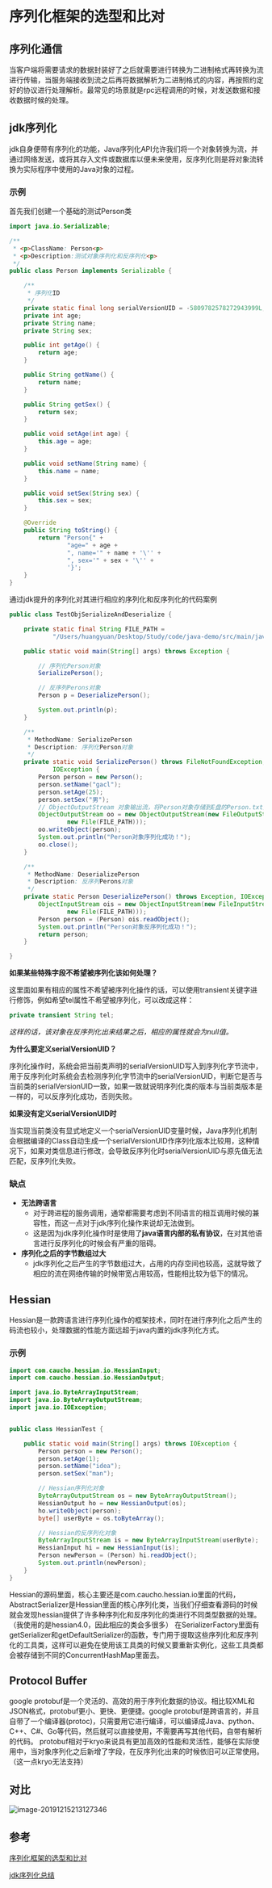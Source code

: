 # 序列化框架的选型和比对



## 序列化通信

当客户端将需要请求的数据封装好了之后就需要进行转换为二进制格式再转换为流进行传输，当服务端接收到流之后再将数据解析为二进制格式的内容，再按照约定好的协议进行处理解析。最常见的场景就是rpc远程调用的时候，对发送数据和接收数据时候的处理。





## jdk序列化

jdk自身便带有序列化的功能，Java序列化API允许我们将一个对象转换为流，并通过网络发送，或将其存入文件或数据库以便未来使用，反序列化则是将对象流转换为实际程序中使用的Java对象的过程。



### 示例

首先我们创建一个基础的测试Person类

```java
import java.io.Serializable;

/**
 * <p>ClassName: Person<p>
 * <p>Description:测试对象序列化和反序列化<p>
 */
public class Person implements Serializable {

    /**
     * 序列化ID
     */
    private static final long serialVersionUID = -5809782578272943999L;
    private int age;
    private String name;
    private String sex;

    public int getAge() {
        return age;
    }

    public String getName() {
        return name;
    }

    public String getSex() {
        return sex;
    }

    public void setAge(int age) {
        this.age = age;
    }

    public void setName(String name) {
        this.name = name;
    }

    public void setSex(String sex) {
        this.sex = sex;
    }

    @Override
    public String toString() {
        return "Person{" +
                "age=" + age +
                ", name='" + name + '\'' +
                ", sex='" + sex + '\'' +
                '}';
    }
}
```

通过jdk提升的序列化对其进行相应的序列化和反序列化的代码案例

```java
public class TestObjSerializeAndDeserialize {

    private static final String FILE_PATH =
            "/Users/huangyuan/Desktop/Study/code/java-demo/src/main/java/huangy/serilize/Person.txt";

    public static void main(String[] args) throws Exception {

        // 序列化Person对象
        SerializePerson();

        // 反序列Perons对象
        Person p = DeserializePerson();

        System.out.println(p);
    }

    /**
     * MethodName: SerializePerson
     * Description: 序列化Person对象
     */
    private static void SerializePerson() throws FileNotFoundException,
            IOException {
        Person person = new Person();
        person.setName("gacl");
        person.setAge(25);
        person.setSex("男");
        // ObjectOutputStream 对象输出流，将Person对象存储到E盘的Person.txt文件中，完成对Person对象的序列化操作
        ObjectOutputStream oo = new ObjectOutputStream(new FileOutputStream(
                new File(FILE_PATH)));
        oo.writeObject(person);
        System.out.println("Person对象序列化成功！");
        oo.close();
    }

    /**
     * MethodName: DeserializePerson
     * Description: 反序列Perons对象
     */
    private static Person DeserializePerson() throws Exception, IOException {
        ObjectInputStream ois = new ObjectInputStream(new FileInputStream(
                new File(FILE_PATH)));
        Person person = (Person) ois.readObject();
        System.out.println("Person对象反序列化成功！");
        return person;
    }

}
```



**如果某些特殊字段不希望被序列化该如何处理？**

这里面如果有相应的属性不希望被序列化操作的话，可以使用transient关键字进行修饰，例如希望tel属性不希望被序列化，可以改成这样：

```java
private transient String tel;
```

*这样的话，该对象在反序列化出来结果之后，相应的属性就会为null值。*



**为什么要定义serialVersionUID？**

序列化操作时，系统会把当前类声明的serialVersionUID写入到序列化字节流中，用于反序列化时系统会去检测序列化字节流中的serialVersionUID，判断它是否与当前类的serialVersionUID一致，如果一致就说明序列化类的版本与当前类版本是一样的，可以反序列化成功，否则失败。


**如果没有定义serialVersionUID时**

当实现当前类没有显式地定义一个serialVersionUID变量时候，Java序列化机制会根据编译的Class自动生成一个serialVersionUID作序列化版本比较用，这种情况下，如果对类信息进行修改，会导致反序列化时serialVersionUID与原先值无法匹配，反序列化失败。



### 缺点

- **无法跨语言**
  - 对于跨进程的服务调用，通常都需要考虑到不同语言的相互调用时候的兼容性，而这一点对于jdk序列化操作来说却无法做到。
  - 这是因为jdk序列化操作时是使用了**java语言内部的私有协议**，在对其他语言进行反序列化的时候会有严重的阻碍。
- **序列化之后的字节数组过大**
  - jdk序列化之后产生的字节数组过大，占用的内存空间也较高，这就导致了相应的流在网络传输的时候带宽占用较高，性能相比较为低下的情况。





## Hessian

Hessian是一款跨语言进行序列化操作的框架技术，同时在进行序列化之后产生的码流也较小，处理数据的性能方面远超于java内置的jdk序列化方式。



### 示例

```java
import com.caucho.hessian.io.HessianInput;
import com.caucho.hessian.io.HessianOutput;

import java.io.ByteArrayInputStream;
import java.io.ByteArrayOutputStream;
import java.io.IOException;


public class HessianTest {

    public static void main(String[] args) throws IOException {
        Person person = new Person();
        person.setAge(1);
        person.setName("idea");
        person.setSex("man");

        // Hessian序列化对象
        ByteArrayOutputStream os = new ByteArrayOutputStream();
        HessianOutput ho = new HessianOutput(os);
        ho.writeObject(person);
        byte[] userByte = os.toByteArray();

        // Hessian的反序列化对象
        ByteArrayInputStream is = new ByteArrayInputStream(userByte);
        HessianInput hi = new HessianInput(is);
        Person newPerson = (Person) hi.readObject();
        System.out.println(newPerson);
    }
}
```

Hessian的源码里面，核心主要还是com.caucho.hessian.io里面的代码，AbstractSerializer是Hessian里面的核心序列化类，当我们仔细查看源码的时候就会发现hessian提供了许多种序列化和反序列化的类进行不同类型数据的处理。（我使用的是hessian4.0，因此相应的类会多很多）
在SerializerFactory里面有getSerializer和getDefaultSerializer的函数，专门用于提取这些序列化和反序列化的工具类，这样可以避免在使用该工具类的时候又要重新实例化，这些工具类都会被存储到不同的ConcurrentHashMap里面去。





## Protocol Buffer

google protobuf是一个灵活的、高效的用于序列化数据的协议。相比较XML和JSON格式，protobuf更小、更快、更便捷。google protobuf是跨语言的，并且自带了一个编译器(protoc)，只需要用它进行编译，可以编译成Java、python、C++、C#、Go等代码，然后就可以直接使用，不需要再写其他代码，自带有解析的代码。
protobuf相对于kryo来说具有更加高效的性能和灵活性，能够在实际使用中，当对象序列化之后新增了字段，在反序列化出来的时候依旧可以正常使用。（这一点kryo无法支持）



## 对比

![image-20191215213127346](https://tva1.sinaimg.cn/large/006tNbRwgy1g9xqd6x3czj31340nwgop.jpg)









## 参考

[序列化框架的选型和比对](https://blog.csdn.net/weixin_38405253/article/details/99714562)

[jdk序列化总结](https://www.cnblogs.com/xdp-gacl/p/3777987.html)